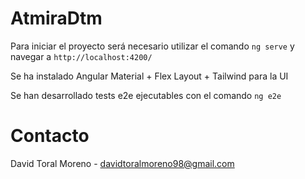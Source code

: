 # AtmiraDtm

Para iniciar el proyecto será necesario utilizar el comando `ng serve` y navegar a `http://localhost:4200/`

Se ha instalado Angular Material + Flex Layout + Tailwind para la UI

Se han desarrollado tests e2e ejecutables con el comando `ng e2e`

# Contacto

David Toral Moreno - davidtoralmoreno98@gmail.com
